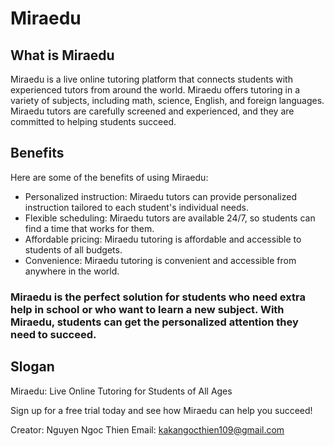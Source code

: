 # Miraedu

## What is Miraedu

Miraedu is a live online tutoring platform that connects students with experienced tutors from around the world. Miraedu offers tutoring in a variety of subjects, including math, science, English, and foreign languages. Miraedu tutors are carefully screened and experienced, and they are committed to helping students succeed.

## Benefits

Here are some of the benefits of using Miraedu:
- Personalized instruction: Miraedu tutors can provide personalized instruction tailored to each student's individual needs.
- Flexible scheduling: Miraedu tutors are available 24/7, so students can find a time that works for them.
- Affordable pricing: Miraedu tutoring is affordable and accessible to students of all budgets.
- Convenience: Miraedu tutoring is convenient and accessible from anywhere in the world.

### Miraedu is the perfect solution for students who need extra help in school or who want to learn a new subject. With Miraedu, students can get the personalized attention they need to succeed.

## Slogan

Miraedu: Live Online Tutoring for Students of All Ages

Sign up for a free trial today and see how Miraedu can help you succeed!

Creator: Nguyen Ngoc Thien
Email: kakangocthien109@gmail.com

